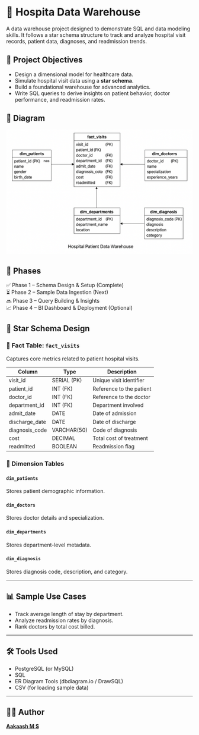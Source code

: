 # 🏥 Hospita Data Warehouse

A data warehouse project designed to demonstrate SQL and data modeling skills. It follows a star schema structure to track and analyze hospital visit records, patient data, diagnoses, and readmission trends.


## 🚀 Project Objectives

- Design a dimensional model for healthcare data.
- Simulate hospital visit data using a **star schema**.
- Build a foundational warehouse for advanced analytics.
- Write SQL queries to derive insights on patient behavior, doctor performance, and readmission rates.

## 📎 Diagram

![Star Schema](./diagrams/star_schema.png)


## 📌 Phases

✅ Phase 1 – Schema Design & Setup (Complete)  
⏳ Phase 2 – Sample Data Ingestion (Next)  
🔜 Phase 3 – Query Building & Insights  
📈 Phase 4 – BI Dashboard & Deployment (Optional)



## 🧱 Star Schema Design

### 📌 Fact Table: `fact_visits`
Captures core metrics related to patient hospital visits.

| Column          | Type         | Description                     |
|-----------------|--------------|---------------------------------|
| visit_id        | SERIAL (PK)  | Unique visit identifier         |
| patient_id      | INT (FK)     | Reference to the patient        |
| doctor_id       | INT (FK)     | Reference to the doctor         |
| department_id   | INT (FK)     | Department involved             |
| admit_date      | DATE         | Date of admission               |
| discharge_date  | DATE         | Date of discharge               |
| diagnosis_code  | VARCHAR(50)  | Code of diagnosis               |
| cost            | DECIMAL      | Total cost of treatment         |
| readmitted      | BOOLEAN      | Readmission flag                |

### 📌 Dimension Tables

#### `dim_patients`
Stores patient demographic information.

#### `dim_doctors`
Stores doctor details and specialization.

#### `dim_departments`
Stores department-level metadata.

#### `dim_diagnosis`
Stores diagnosis code, description, and category.

---

## 📊 Sample Use Cases

- Track average length of stay by department.
- Analyze readmission rates by diagnosis.
- Rank doctors by total cost billed.

---

## 🛠️ Tools Used

- PostgreSQL (or MySQL)
- SQL
- ER Diagram Tools (dbdiagram.io / DrawSQL)
- CSV (for loading sample data)

---

## 👨‍💻 Author

[**Aakaash M S**](https://github.com/msaakaash)